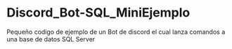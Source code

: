 # Discord_Bot-SQL_MiniEjemplo
Pequeño codigo de ejemplo de un Bot de discord el cual lanza comandos a una base de datos SQL Server
